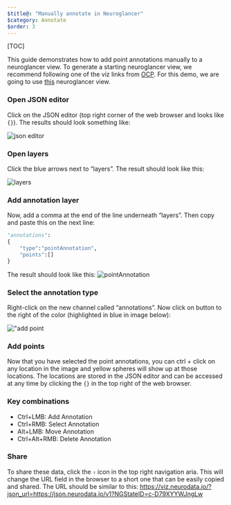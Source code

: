 ```yaml
---
$title@: "Manually annotate in Neuroglancer"
$category: Annotate
$order: 3
---
```


[TOC]

This guide demonstrates how to add point annotations manually to a neuroglancer view.  To generate a starting neuroglancer view, we recommend following one of the viz links from [OCP]([url('/content/projects/ocp.yaml')]).  For this demo, we are going to use <a href="https://viz.neurodata.io/?json_url=https://json.neurodata.io/v1?NGStateID=c-D79XYYWJngLw" target="_blank" rel="noopener">this</a> neuroglancer view.

### Open JSON editor

Click on the JSON editor (top right corner of the web browser and looks like `{}`). The results should look something like:

![json editor](/static/images/help/json_editor.png "json editor")

### Open layers

Click the blue arrows next to “layers”. The result should look like this:

![layers](/static/images/help/layers.png "layers")

### Add annotation layer

Now, add a comma at the end of the line underneath “layers”. Then copy and paste this on the next line:

```python
"annotations":
{
    "type":"pointAnnotation",
    "points":[]
}
```

The result should look like this:
![pointAnnotation](/static/images/help/point_annotations.png "pointAnnotation")

### Select the annotation type

Right-click on the new channel called “annotations”. Now click on button to the right of the color (highlighted in blue in image below):

!["add point](/static/images/help/add_point.png "add point")

### Add points

Now that you have selected the point annotations, you can ctrl + click on any location in the image and yellow spheres will show up at those locations. The locations are stored in the JSON editor and can be accessed at any time by clicking the `{}` in the top right of the web browser.

### Key combinations

- Ctrl+LMB: Add Annotation
- Ctrl+RMB: Select Annotation
- Alt+LMB: Move Annotation
- Ctrl+Alt+RMB: Delete Annotation

### Share

To share these data, click the `⇧` icon in the top right navigation aria.  This will change the URL field in the browser to a short one that can be easily copied and shared.  The URL should be similar to this: <a href="https://viz.neurodata.io/?json_url=https://json.neurodata.io/v1?NGStateID=c-D79XYYWJngLw" target="_blank" rel="noopener">https://viz.neurodata.io/?json_url=https://json.neurodata.io/v1?NGStateID=c-D79XYYWJngLw</a>